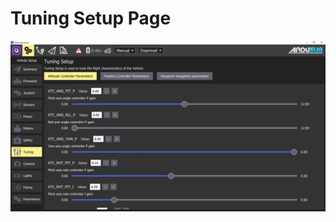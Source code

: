 # Tuning Setup Page

<img src="/images/reference/reference-ardusub-tuning.png" class="img-responsive img-center" style="max-height:600px;">
